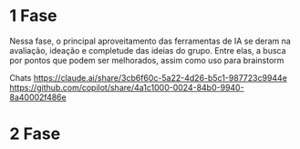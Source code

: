 # 1 Fase

Nessa fase, o principal aproveitamento das ferramentas de IA se deram na avaliação, ideação e completude das ideias do grupo. 
Entre elas, a busca por pontos que podem ser melhorados, assim como uso para brainstorm

Chats
https://claude.ai/share/3cb6f60c-5a22-4d26-b5c1-987723c9944e
https://github.com/copilot/share/4a1c1000-0024-84b0-9940-8a40002f486e

# 2 Fase


